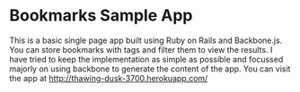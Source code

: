 Bookmarks Sample App
================================
This is a basic single page app built using Ruby on Rails and Backbone.js. You can store bookmarks with tags and filter them to view the results. I have tried to keep the implementation as simple as possible and focussed majorly on using backbone to generate the content of the app. You can visit the app at http://thawing-dusk-3700.herokuapp.com/
